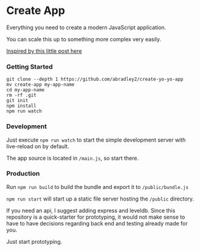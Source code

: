 # Create App

Everything you need to create a modern JavaScript application.

You can scale this up to something more complex very easily.

[Inspired by this little post here](https://www.reddit.com/r/node/comments/5t2hc8/stepbystep_tutorial_to_build_a_modern_javascript/ddkk1v7/)

### Getting Started

```
git clone --depth 1 https://github.com/abradley2/create-yo-yo-app
mv create-app my-app-name
cd my-app-name
rm -rf .git
git init
npm install
npm run watch
```

### Development

Just execute `npm run watch` to start the simple development server with live-reload on
by default.

The app source is located in `/main.js`, so start there.

### Production

Run `npm run build` to build the bundle and export it to `/public/bundle.js`

`npm run start` will start up a static file server hosting the `/public` directory.

If you need an api, I suggest adding express and leveldb. Since this repository is
a quick-starter for prototyping, it would not make sense to have to have decisions
regarding back end and testing already made for you.

Just start prototyping.
